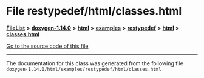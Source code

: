 

# File restypedef/html/classes.html



[**FileList**](files.md) **>** [**doxygen-1.14.0**](dir_9d5bad020669189c90cda983471be5d0.md) **>** [**html**](dir_05d1fd8a7cdd04f638f8b23196de02e2.md) **>** [**examples**](dir_aa52e73a32d193037813a53dcfe817b6.md) **>** [**restypedef**](dir_fcfab5f546f51b8558772ebb3ba5c4ab.md) **>** [**html**](dir_4dc5ad60ca86fdd890aadb7f7be5048a.md) **>** [**classes.html**](restypedef_2html_2classes_8html.md)

[Go to the source code of this file](restypedef_2html_2classes_8html_source.md)





































































------------------------------
The documentation for this class was generated from the following file `doxygen-1.14.0/html/examples/restypedef/html/classes.html`

